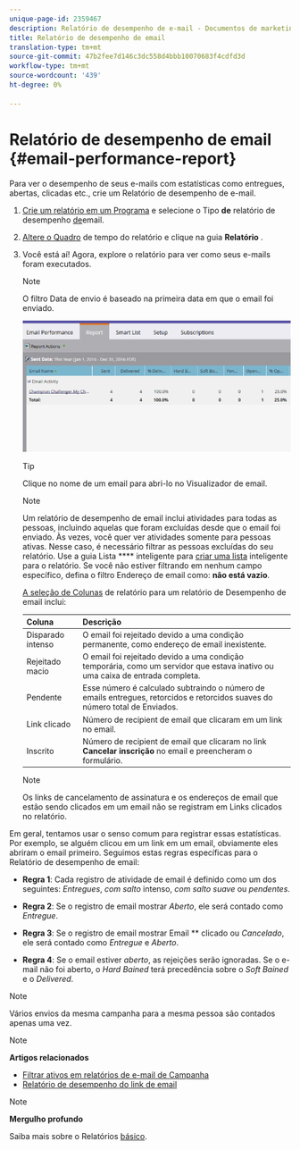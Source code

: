 ```yaml
---
unique-page-id: 2359467
description: Relatório de desempenho de e-mail - Documentos de marketing - Documentação do produto
title: Relatório de desempenho de email
translation-type: tm+mt
source-git-commit: 47b2fee7d146c3dc558d4bbb10070683f4cdfd3d
workflow-type: tm+mt
source-wordcount: '439'
ht-degree: 0%

---
```



# Relatório de desempenho de email {#email-performance-report}

Para ver o desempenho de seus e-mails com estatísticas como entregues, abertas, clicadas etc., crie um Relatório de desempenho de e-mail.

1. [Crie um relatório em um Programa](../../../../product-docs/reporting/basic-reporting/creating-reports/create-a-report-in-a-program.md) e selecione o Tipo **de** relatório de desempenho [de](../../../../product-docs/reporting/basic-reporting/report-types/report-type-overview.md)email.
1. [Altere o Quadro](../../../../product-docs/reporting/basic-reporting/editing-reports/change-a-report-time-frame.md) de tempo do relatório e clique na guia **Relatório** .
1. Você está aí! Agora, explore o relatório para ver como seus e-mails foram executados.

   >[!NOTE]
   >
   >O filtro Data de envio é baseado na primeira data em que o email foi enviado.

   ![](assets/email-performance-report.png)

   >[!TIP]
   >
   >Clique no nome de um email para abri-lo no Visualizador de email.

   >[!NOTE]
   >
   >
   >Um relatório de desempenho de email inclui atividades para todas as pessoas, incluindo aquelas que foram excluídas desde que o email foi enviado. Às vezes, você quer ver atividades somente para pessoas ativas. Nesse caso, é necessário filtrar as pessoas excluídas do seu relatório. Use a guia Lista **** inteligente para [criar uma lista](../../../../product-docs/core-marketo-concepts/smart-lists-and-static-lists/creating-a-smart-list/create-a-smart-list.md) inteligente para o relatório. Se você não estiver filtrando em nenhum campo específico, defina o filtro Endereço de email como: **não está vazio**.

   [A seleção de Colunas](../../../../product-docs/reporting/basic-reporting/editing-reports/select-report-columns.md) de relatório para um relatório de Desempenho de email inclui:

   | Coluna | Descrição |
   |---|---|
   | Disparado intenso | O email foi rejeitado devido a uma condição permanente, como endereço de email inexistente. |
   | Rejeitado macio | O email foi rejeitado devido a uma condição temporária, como um servidor que estava inativo ou uma caixa de entrada completa. |
   | Pendente | Esse número é calculado subtraindo o número de emails entregues, retorcidos e retorcidos suaves do número total de Enviados. |
   | Link clicado | Número de recipient de email que clicaram em um link no email. |
   | Inscrito | Número de recipient de email que clicaram no link **Cancelar inscrição** no email e preencheram o formulário. |

   >[!NOTE]
   >
   >Os links de cancelamento de assinatura e os endereços de email que estão sendo clicados em um email não se registram em Links clicados no relatório.

Em geral, tentamos usar o senso comum para registrar essas estatísticas. Por exemplo, se alguém clicou em um link em um email, obviamente eles abriram o email primeiro. Seguimos estas regras específicas para o Relatório de desempenho de email:

* **Regra 1**: Cada registro de atividade de email é definido como um dos seguintes: *Entregues*, *com salto* intenso, *com salto suave* ou *pendentes*.

* **Regra 2**: Se o registro de email mostrar *Aberto*, ele será contado como *Entregue*.

* **Regra 3**: Se o registro de email mostrar Email ** clicado ou *Cancelado*, ele será contado como *Entregue* e *Aberto*.

* **Regra 4**: Se o email estiver *aberto*, as rejeições serão ignoradas. Se o e-mail não foi aberto, o *Hard Bained* terá precedência sobre o *Soft Bained* e o *Delivered*.

>[!NOTE]
>
>Vários envios da mesma campanha para a mesma pessoa são contados apenas uma vez.

>[!NOTE]
>
>**Artigos relacionados**
>
>* [Filtrar ativos em relatórios de e-mail de Campanha](../../../../product-docs/reporting/basic-reporting/report-activity/filter-assets-in-a-campaign-email-reports.md)
>* [Relatório de desempenho do link de email](email-link-performance-report.md)

>



>[!NOTE]
>
>**Mergulho profundo**
>
>Saiba mais sobre o Relatórios [básico](http://docs.marketo.com/display/docs/basic+reporting).

